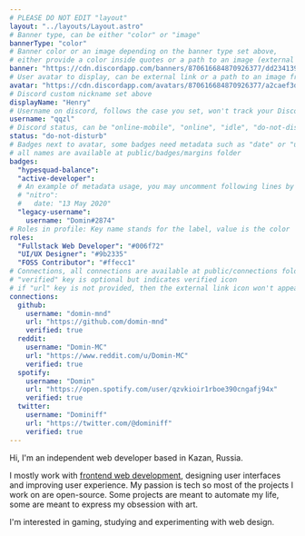 ```yaml
---
# PLEASE DO NOT EDIT "layout"
layout: "../layouts/Layout.astro"
# Banner type, can be either "color" or "image"
bannerType: "color"
# Banner color or an image depending on the banner type set above,
# either provide a color inside quotes or a path to an image (external links are supported)
banner: "https://cdn.discordapp.com/banners/870616684870926377/dd234139b79765b44324d2475f6a3c5b?size=4096"
# User avatar to display, can be external link or a path to an image from public folder
avatar: "https://cdn.discordapp.com/avatars/870616684870926377/a2caef3d096e7b21bba6021ce7d68b8a?size=1024"
# Discord custom nickname set above
displayName: "Henry"
# Username on discord, follows the case you set, won't track your Discord account e.g. "Domin#2874" or "dominnya"
username: "qqzl"
# Discord status, can be "online-mobile", "online", "idle", "do-not-disturb", "invisible" or "streaming"
status: "do-not-disturb"
# Badges next to avatar, some badges need metadata such as "date" or "username"
# all names are available at public/badges/margins folder
badges:
  "hypesquad-balance":
  "active-developer":
  # An example of metadata usage, you may uncomment following lines by removing "#":
  # "nitro":
  #   date: "13 May 2020"
  "legacy-username":
    username: "Domin#2874"
# Roles in profile: Key name stands for the label, value is the color
roles:
  "Fullstack Web Developer": "#006f72"
  "UI/UX Designer": "#9b2335"
  "FOSS Contributor": "#ffecc1"
# Connections, all connections are available at public/connections folder
# "verified" key is optional but indicates verified icon
# if "url" key is not provided, then the external link icon won't appear
connections:
  github:
    username: "domin-mnd"
    url: "https://github.com/domin-mnd"
    verified: true
  reddit:
    username: "Domin-MC"
    url: "https://www.reddit.com/u/Domin-MC"
    verified: true
  spotify:
    username: "Domin"
    url: "https://open.spotify.com/user/qzvkioir1rboe390cngafj94x"
    verified: true
  twitter:
    username: "Dominiff"
    url: "https://twitter.com/@dominiff"
    verified: true
---
```


<!-- Your About Me section -->

Hi, I'm an independent web developer based in Kazan, Russia.

I mostly work with [frontend web development](https://domin.pro), designing user interfaces and improving user experience. My passion is tech so most of the projects I work on are open-source. Some projects are meant to automate my life, some are meant to express my obsession with art.

I'm interested in gaming, studying and experimenting with web design.
